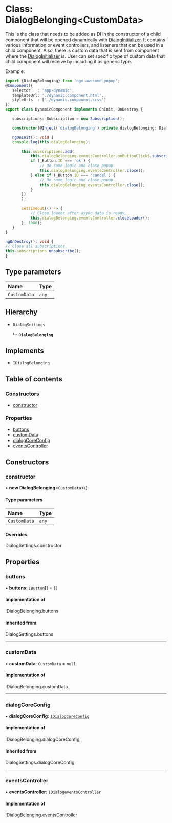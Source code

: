 # Class: DialogBelonging<CustomData\>

This is the class that needs to be added as DI in the constructor of a child component that will be
opened dynamically with [DialogInitializer](#/documentation/class-DialogInitializer). It contains various information or
event controllers, and listeners that can be used in a child component. Also, there is custom data
that is sent from component where the [DialogInitializer](#/documentation/class-DialogInitializer) is. User can set specific type of
custom data that child component will receive by including it as generic type.

Example:
```typescript
import {DialogBelonging} from 'ngx-awesome-popup';
@Component({
   selector   : 'app-dynamic',
   templateUrl: './dynamic.component.html',
   styleUrls  : ['./dynamic.component.scss']
})
export class DynamicComponent implements OnInit, OnDestroy {

   subscriptions: Subscription = new Subscription();

   constructor(@Inject('dialogBelonging') private dialogBelonging: DialogBelonging) {}

   ngOnInit(): void {
   console.log(this.dialogBelonging);

       this.subscriptions.add(
           this.dialogBelonging.eventsController.onButtonClick$.subscribe((_Button) => {
           if (_Button.ID === 'ok') {
               // Do some logic and close popup.
               this.dialogBelonging.eventsController.close();
           } else if (_Button.ID === 'cancel') {
               // Do some logic and close popup.
               this.dialogBelonging.eventsController.close();
           }
       })
       );

       setTimeout(() => {
           // Close loader after async data is ready.
           this.dialogBelonging.eventsController.closeLoader();
       }, 1000);
   }
}

ngOnDestroy(): void {
// Close all subscriptions.
this.subscriptions.unsubscribe();
}
```

## Type parameters

| Name | Type |
| :------ | :------ |
| `CustomData` | `any` |

## Hierarchy

- `DialogSettings`

  ↳ **`DialogBelonging`**

## Implements

- `IDialogBelonging`

## Table of contents

### Constructors

- [constructor](#/documentation/class-DialogBelonging#constructor)

### Properties

- [buttons](#/documentation/class-DialogBelonging#buttons)
- [customData](#/documentation/class-DialogBelonging#customdata)
- [dialogCoreConfig](#/documentation/class-DialogBelonging#dialogcoreconfig)
- [eventsController](#/documentation/class-DialogBelonging#eventscontroller)

## Constructors

### constructor

• **new DialogBelonging**<`CustomData`\>()

#### Type parameters

| Name | Type |
| :------ | :------ |
| `CustomData` | `any` |

#### Overrides

DialogSettings.constructor

## Properties

### buttons

• **buttons**: [`IButton`](#/documentation/interface-IButton)[] = `[]`

#### Implementation of

IDialogBelonging.buttons

#### Inherited from

DialogSettings.buttons

___

### customData

• **customData**: `CustomData` = `null`

#### Implementation of

IDialogBelonging.customData

___

### dialogCoreConfig

• **dialogCoreConfig**: [`IDialogCoreConfig`](#/documentation/interface-IDialogCoreConfig)

#### Implementation of

IDialogBelonging.dialogCoreConfig

#### Inherited from

DialogSettings.dialogCoreConfig

___

### eventsController

• **eventsController**: [`IDialogeventsController`](#/documentation/interface-IDialogeventsController)

#### Implementation of

IDialogBelonging.eventsController
